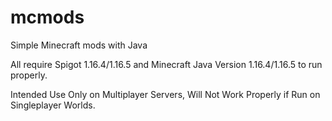 # mcmods
Simple Minecraft mods with Java

All require Spigot 1.16.4/1.16.5 and Minecraft Java Version 1.16.4/1.16.5 to run properly.

Intended Use Only on Multiplayer Servers, Will Not Work Properly if Run on Singleplayer Worlds.
